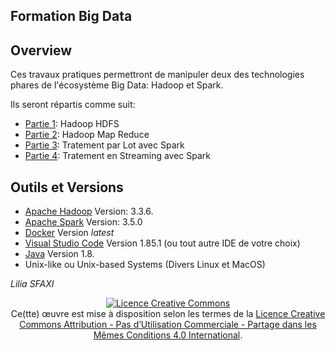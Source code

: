 

## Formation Big Data


## Overview

Ces travaux pratiques permettront de manipuler deux des technologies phares de l'écosystème Big Data: Hadoop et Spark. 

Ils seront répartis comme suit:

* [Partie 1](tp1): Hadoop HDFS
* [Partie 2](tp2): Hadoop Map Reduce
* [Partie 3](tp3): Tratement par Lot avec Spark
* [Partie 4](tp4): Tratement en Streaming avec Spark

## Outils et Versions
* [Apache Hadoop](http://hadoop.apache.org/) Version: 3.3.6.
* [Apache Spark](https://spark.apache.org/) Version: 3.5.0
* [Docker](https://www.docker.com/) Version *latest*
* [Visual Studio Code](https://code.visualstudio.com/) Version 1.85.1 (ou tout autre IDE de votre choix)
* [Java](http://www.oracle.com/technetwork/java/javase/downloads/index.html) Version 1.8.
* Unix-like ou Unix-based Systems (Divers Linux et MacOS)

_Lilia SFAXI_

<center><a rel="license" href="http://creativecommons.org/licenses/by-nc-sa/4.0/"><img alt="Licence Creative Commons" style="border-width:0" src="https://i.creativecommons.org/l/by-nc-sa/4.0/88x31.png" /></a><br />Ce(tte) œuvre est mise à disposition selon les termes de la <a rel="license" href="http://creativecommons.org/licenses/by-nc-sa/4.0/">Licence Creative Commons Attribution - Pas d’Utilisation Commerciale - Partage dans les Mêmes Conditions 4.0 International</a>.
</center>